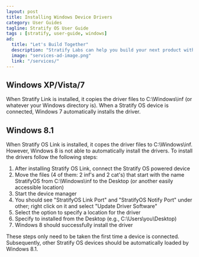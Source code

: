 ```yaml
---
layout: post
title: Installing Windows Device Drivers
category: User Guides
tagline: Stratify OS User Guide
tags : [stratify, user-guide, windows]
ad:
  title: "Let's Build Together"
  description: "Stratify Labs can help you build your next product with our expert engineering and consulting services."
  image: "services-ad-image.png"
  link: "/services/"
---
```


## Windows XP/Vista/7

When Stratify Link is installed, it copies the driver files to C:\Windows\inf (or whatever your Windows directory is).  When a Stratify OS device is connected, Windows 7 automatically installs the driver.

## Windows 8.1

When Stratify OS Link is installed, it copes the driver files to C:\Windows\inf.  
However, Windows 8 is not able to automatically install the drivers.  To install
the drivers follow the following steps:

1. After installing Stratify OS Link, connect the Stratify OS powered  device
1. Move the files (4 of them: 2 inf's and 2 cat's) that start with the name StratifyOS from C:\Windows\inf to the Desktop (or another easily accessible location)
1. Start the device manager
1. You should see "StratifyOS Link Port" and "StratifyOS Notify Port" under other; right click on it and select "Update Driver Software"
1. Select the option to specify a location for the driver
1. Specify to installed from the Desktop (e.g., C:\Users\you\Desktop)
1. Windows 8 should successfully install the driver

These steps only need to be taken the first time a device is connected.  Subsequently,
other Stratify OS devices should be automatically loaded by Windows 8.1.
